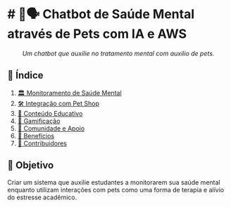 # # 🐶🗣️ Chatbot de Saúde Mental através de Pets com IA e AWS

<p align="center"><i>Um chatbot que auxilie no tratamento mental com auxilio de pets.</i></p>

## 📖 Índice

1. [🏛️ Monitoramento de Saúde Mental](#-arquitetura-preliminar-aws)
2. [🛠️ Integração com Pet Shop](#-tecnologias-utilizadas)
3. [🚀 Conteúdo Educativo](#-execucao-e-utilizacao)
4. [🧱 Gamificação](#-estrutura-de-pastas)
5. [🚧 Comunidade e Apoio](#-desafios-e-dificuldades)
6. [👥 Benefícios](#-contribuidores)
7. [👥 Contribuidores](#-contribuidores)

## 🌟 Objetivo

Criar um sistema que auxilie estudantes a monitorarem sua saúde mental enquanto utilizam interações com pets como uma forma de terapia e alívio do estresse acadêmico.
